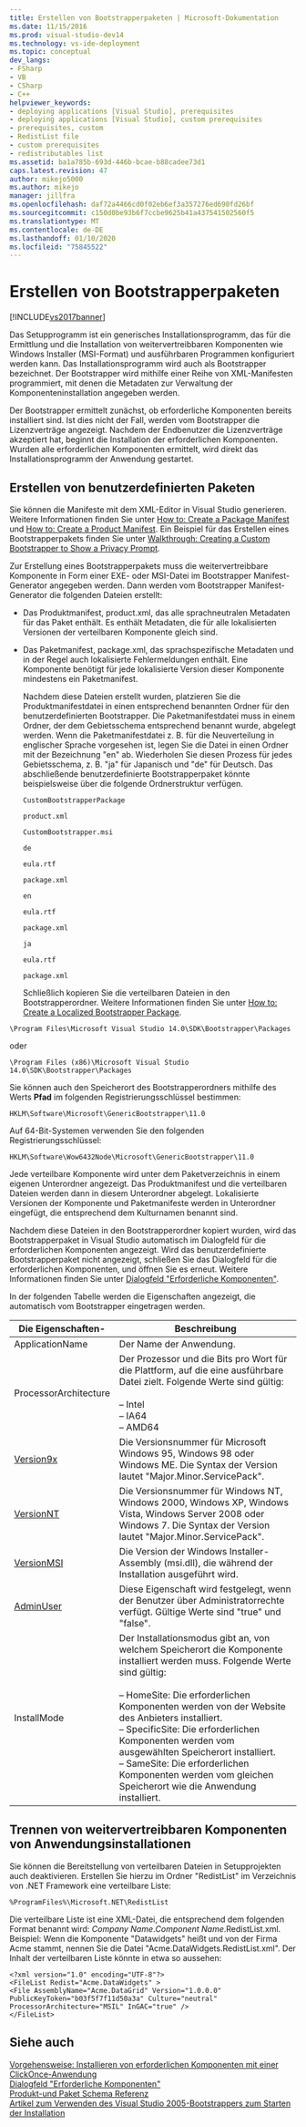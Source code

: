 ```yaml
---
title: Erstellen von Bootstrapperpaketen | Microsoft-Dokumentation
ms.date: 11/15/2016
ms.prod: visual-studio-dev14
ms.technology: vs-ide-deployment
ms.topic: conceptual
dev_langs:
- FSharp
- VB
- CSharp
- C++
helpviewer_keywords:
- deploying applications [Visual Studio], prerequisites
- deploying applications [Visual Studio], custom prerequisites
- prerequisites, custom
- RedistList file
- custom prerequisites
- redistributables list
ms.assetid: ba1a785b-693d-446b-bcae-b88cadee73d1
caps.latest.revision: 47
author: mikejo5000
ms.author: mikejo
manager: jillfra
ms.openlocfilehash: daf72a4466cd0f02eb6ef3a357276ed690fd26bf
ms.sourcegitcommit: c150d0be93b6f7ccbe9625b41a437541502560f5
ms.translationtype: MT
ms.contentlocale: de-DE
ms.lasthandoff: 01/10/2020
ms.locfileid: "75845522"
---
```

# <a name="creating-bootstrapper-packages"></a>Erstellen von Bootstrapperpaketen
[!INCLUDE[vs2017banner](../includes/vs2017banner.md)]

Das Setupprogramm ist ein generisches Installationsprogramm, das für die Ermittlung und die Installation von weitervertreibbaren Komponenten wie Windows Installer (MSI-Format) und ausführbaren Programmen konfiguriert werden kann. Das Installationsprogramm wird auch als Bootstrapper bezeichnet. Der Bootstrapper wird mithilfe einer Reihe von XML-Manifesten programmiert, mit denen die Metadaten zur Verwaltung der Komponenteninstallation angegeben werden.  
  
 Der Bootstrapper ermittelt zunächst, ob erforderliche Komponenten bereits installiert sind. Ist dies nicht der Fall, werden vom Bootstrapper die Lizenzverträge angezeigt. Nachdem der Endbenutzer die Lizenzverträge akzeptiert hat, beginnt die Installation der erforderlichen Komponenten. Wurden alle erforderlichen Komponenten ermittelt, wird direkt das Installationsprogramm der Anwendung gestartet.  
  
## <a name="creating-custom-packages"></a>Erstellen von benutzerdefinierten Paketen  
 Sie können die Manifeste mit dem XML-Editor in Visual Studio generieren. Weitere Informationen finden Sie unter [How to: Create a Package Manifest](../deployment/how-to-create-a-package-manifest.md) und [How to: Create a Product Manifest](../deployment/how-to-create-a-product-manifest.md). Ein Beispiel für das Erstellen eines Bootstrapperpakets finden Sie unter [Walkthrough: Creating a Custom Bootstrapper to Show a Privacy Prompt](../deployment/walkthrough-creating-a-custom-bootstrapper-to-show-a-privacy-prompt.md).  
  
 Zur Erstellung eines Bootstrapperpakets muss die weitervertreibbare Komponente in Form einer EXE- oder MSI-Datei im Bootstrapper Manifest-Generator angegeben werden. Dann werden vom Bootstrapper Manifest-Generator die folgenden Dateien erstellt:  
  
- Das Produktmanifest, product.xml, das alle sprachneutralen Metadaten für das Paket enthält. Es enthält Metadaten, die für alle lokalisierten Versionen der verteilbaren Komponente gleich sind.  
  
- Das Paketmanifest, package.xml, das sprachspezifische Metadaten und in der Regel auch lokalisierte Fehlermeldungen enthält. Eine Komponente benötigt für jede lokalisierte Version dieser Komponente mindestens ein Paketmanifest.  
  
  Nachdem diese Dateien erstellt wurden, platzieren Sie die Produktmanifestdatei in einen entsprechend benannten Ordner für den benutzerdefinierten Bootstrapper. Die Paketmanifestdatei muss in einem Ordner, der dem Gebietsschema entsprechend benannt wurde, abgelegt werden. Wenn die Paketmanifestdatei z. B. für die Neuverteilung in englischer Sprache vorgesehen ist, legen Sie die Datei in einen Ordner mit der Bezeichnung "en" ab. Wiederholen Sie diesen Prozess für jedes Gebietsschema, z. B. "ja" für Japanisch und "de" für Deutsch. Das abschließende benutzerdefinierte Bootstrapperpaket könnte beispielsweise über die folgende Ordnerstruktur verfügen.  
  
  `CustomBootstrapperPackage`  
  
  `product.xml`  
  
  `CustomBootstrapper.msi`  
  
  `de`  
  
  `eula.rtf`  
  
  `package.xml`  
  
  `en`  
  
  `eula.rtf`  
  
  `package.xml`  
  
  `ja`  
  
  `eula.rtf`  
  
  `package.xml`  
  
  Schließlich kopieren Sie die verteilbaren Dateien in den Bootstrapperordner. Weitere Informationen finden Sie unter [How to: Create a Localized Bootstrapper Package](../deployment/how-to-create-a-localized-bootstrapper-package.md).  
  
```  
\Program Files\Microsoft Visual Studio 14.0\SDK\Bootstrapper\Packages  
```  
  
 oder  
  
```  
\Program Files (x86)\Microsoft Visual Studio 14.0\SDK\Bootstrapper\Packages  
```  
  
 Sie können auch den Speicherort des Bootstrapperordners mithilfe des Werts **Pfad** im folgenden Registrierungsschlüssel bestimmen:  
  
```  
HKLM\Software\Microsoft\GenericBootstrapper\11.0  
```  
  
 Auf 64-Bit-Systemen verwenden Sie den folgenden Registrierungsschlüssel:  
  
```  
HKLM\Software\Wow6432Node\Microsoft\GenericBootstrapper\11.0  
```  
  
 Jede verteilbare Komponente wird unter dem Paketverzeichnis in einem eigenen Unterordner angezeigt. Das Produktmanifest und die verteilbaren Dateien werden dann in diesem Unterordner abgelegt. Lokalisierte Versionen der Komponente und Paketmanifeste werden in Unterordner eingefügt, die entsprechend dem Kulturnamen benannt sind.  
  
 Nachdem diese Dateien in den Bootstrapperordner kopiert wurden, wird das Bootstrapperpaket in Visual Studio automatisch im Dialogfeld für die erforderlichen Komponenten angezeigt. Wird das benutzerdefinierte Bootstrapperpaket nicht angezeigt, schließen Sie das Dialogfeld für die erforderlichen Komponenten, und öffnen Sie es erneut. Weitere Informationen finden Sie unter [Dialogfeld "Erforderliche Komponenten"](../ide/reference/prerequisites-dialog-box.md).  
  
 In der folgenden Tabelle werden die Eigenschaften angezeigt, die automatisch vom Bootstrapper eingetragen werden.  
  
|Die Eigenschaften-|Beschreibung|  
|--------------|-----------------|  
|ApplicationName|Der Name der Anwendung.|  
|ProcessorArchitecture|Der Prozessor und die Bits pro Wort für die Plattform, auf die eine ausführbare Datei zielt. Folgende Werte sind gültig:<br /><br /> –   Intel<br />–   IA64<br />–   AMD64|  
|[Version9x](https://msdn.microsoft.com/library/aa372490\(v=vs.140\).aspx)|Die Versionsnummer für Microsoft Windows 95, Windows 98 oder Windows ME. Die Syntax der Version lautet "Major.Minor.ServicePack".|  
|[VersionNT](/windows/desktop/Msi/versionnt)|Die Versionsnummer für Windows NT, Windows 2000, Windows XP, Windows Vista, Windows Server 2008 oder Windows 7. Die Syntax der Version lautet "Major.Minor.ServicePack".|  
|[VersionMSI](https://msdn.microsoft.com/library/aa372493\(v=vs.140\).aspx)|Die Version der Windows Installer-Assembly (msi.dll), die während der Installation ausgeführt wird.|  
|[AdminUser](https://msdn.microsoft.com/library/aa367545\(v=vs.140\).aspx)|Diese Eigenschaft wird festgelegt, wenn der Benutzer über Administratorrechte verfügt. Gültige Werte sind "true" und "false".|  
|InstallMode|Der Installationsmodus gibt an, von welchem Speicherort die Komponente installiert werden muss. Folgende Werte sind gültig:<br /><br /> –   HomeSite: Die erforderlichen Komponenten werden von der Website des Anbieters installiert.<br />–   SpecificSite: Die erforderlichen Komponenten werden vom ausgewählten Speicherort installiert.<br />–   SameSite: Die erforderlichen Komponenten werden vom gleichen Speicherort wie die Anwendung installiert.|  
  
## <a name="separating-redistributables-from-application-installations"></a>Trennen von weitervertreibbaren Komponenten von Anwendungsinstallationen  
 Sie können die Bereitstellung von verteilbaren Dateien in Setupprojekten auch deaktivieren. Erstellen Sie hierzu im Ordner "RedistList" im Verzeichnis von .NET Framework eine verteilbare Liste:  
  
 `%ProgramFiles%\Microsoft.NET\RedistList`  
  
 Die verteilbare Liste ist eine XML-Datei, die entsprechend dem folgenden Format benannt wird: *Company Name*.*Component Name*.RedistList.xml. Beispiel: Wenn die Komponente "Datawidgets" heißt und von der Firma Acme stammt, nennen Sie die Datei "Acme.DataWidgets.RedistList.xml". Der Inhalt der verteilbaren Liste könnte in etwa so aussehen:  
  
```  
<?xml version="1.0" encoding="UTF-8"?>  
<FileList Redist="Acme.DataWidgets" >  
<File AssemblyName="Acme.DataGrid" Version="1.0.0.0" PublicKeyToken="b03f5f7f11d50a3a" Culture="neutral" ProcessorArchitecture="MSIL" InGAC="true" />  
</FileList>  
```  
  
## <a name="see-also"></a>Siehe auch  
 [Vorgehensweise: Installieren von erforderlichen Komponenten mit einer ClickOnce-Anwendung](../deployment/how-to-install-prerequisites-with-a-clickonce-application.md)   
 [Dialogfeld "Erforderliche Komponenten"](../ide/reference/prerequisites-dialog-box.md)   
 [Produkt-und Paket Schema Referenz](../deployment/product-and-package-schema-reference.md)   
 [Artikel zum Verwenden des Visual Studio 2005-Bootstrappers zum Starten der Installation](https://msdn.microsoft.com/magazine/cc163899.aspx)
